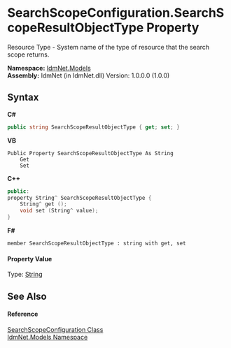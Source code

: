 # SearchScopeConfiguration.SearchScopeResultObjectType Property 
 

Resource Type - System name of the type of resource that the search scope returns.

**Namespace:**&nbsp;<a href="N_IdmNet_Models">IdmNet.Models</a><br />**Assembly:**&nbsp;IdmNet (in IdmNet.dll) Version: 1.0.0.0 (1.0.0)

## Syntax

**C#**<br />
``` C#
public string SearchScopeResultObjectType { get; set; }
```

**VB**<br />
``` VB
Public Property SearchScopeResultObjectType As String
	Get
	Set
```

**C++**<br />
``` C++
public:
property String^ SearchScopeResultObjectType {
	String^ get ();
	void set (String^ value);
}
```

**F#**<br />
``` F#
member SearchScopeResultObjectType : string with get, set

```


#### Property Value
Type: <a href="http://msdn2.microsoft.com/en-us/library/s1wwdcbf" target="_blank">String</a>

## See Also


#### Reference
<a href="T_IdmNet_Models_SearchScopeConfiguration">SearchScopeConfiguration Class</a><br /><a href="N_IdmNet_Models">IdmNet.Models Namespace</a><br />